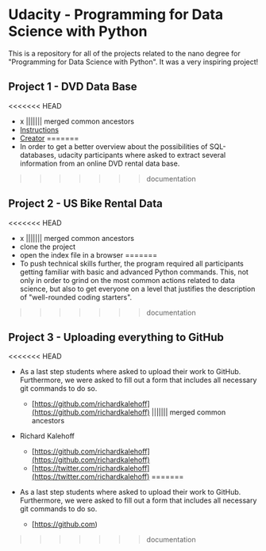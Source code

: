 # Udacity - Programming for Data Science with Python

This is a repository for all of the projects related to the nano degree for "Programming for Data Science with Python". It was a very inspiring project!


## Project 1 - DVD Data Base

<<<<<<< HEAD
* x
||||||| merged common ancestors
* [Instructions](#instructions)
* [Creator](#creators)
=======
* In order to get a better overview about the possibilities of SQL-databases, udacity participants where asked to extract several information from an online DVD rental data base. 
>>>>>>> documentation

## Project 2 - US Bike Rental Data

<<<<<<< HEAD
* x
||||||| merged common ancestors
* clone the project
* open the index file in a browser
=======
* To push technical skills further, the program required all participants getting familiar with basic and advanced Python commands. This, not only in order to grind on the most common actions related to data science, but also to get everyone on a level that justifies the description of "well-rounded coding starters".
>>>>>>> documentation

## Project 3 - Uploading everything to GitHub

<<<<<<< HEAD
* As a last step students where asked to upload their work to GitHub. Furthermore, we were asked to fill out a form that includes all necessary git commands to do so.
    - [https://github.com/richardkalehoff](https://github.com/richardkalehoff)
||||||| merged common ancestors
* Richard Kalehoff
    - [https://github.com/richardkalehoff](https://github.com/richardkalehoff)
    - [https://twitter.com/richardkalehoff](https://twitter.com/richardkalehoff)
=======
* As a last step students where asked to upload their work to GitHub. Furthermore, we were asked to fill out a form that includes all necessary git commands to do so.

    - [https://github.com)
>>>>>>> documentation


